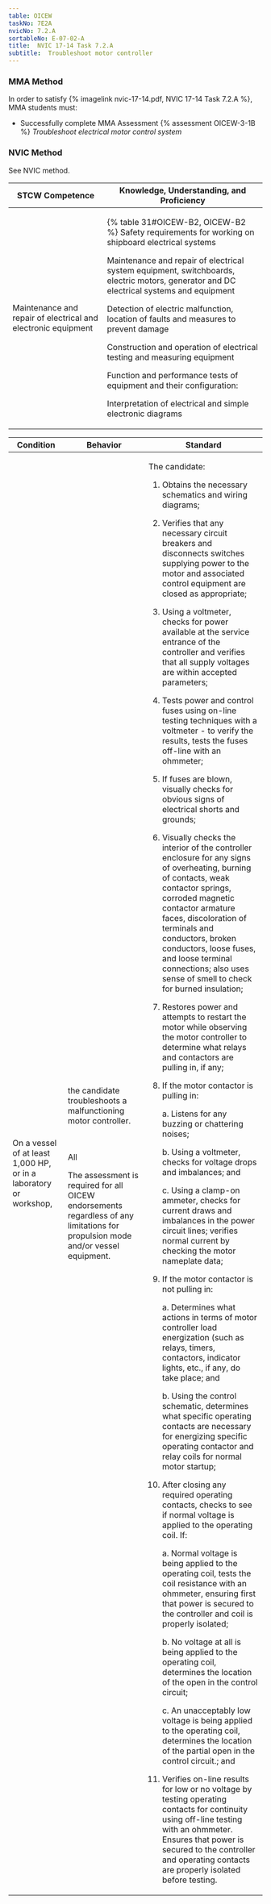 ```yaml
---
table: OICEW
taskNo: 7E2A
nvicNo: 7.2.A 
sortableNo: E-07-02-A
title:  NVIC 17-14 Task 7.2.A
subtitle:  Troubleshoot motor controller
---
```



### MMA Method

In order to satisfy  {% imagelink nvic-17-14.pdf, NVIC 17-14 Task 7.2.A %}, MMA students must:

* Successfully complete MMA Assessment {% assessment OICEW-3-1B %} *Troubleshoot electrical motor control system*


### NVIC Method

<a onclick="togglevisibility('nvic_methods')" >See NVIC method.</a>

<div id='nvic_methods' class='hide'>

<table>
<thead>
<tr>
<th class='forty'> STCW Competence </th>
<th class='sixty'> Knowledge, Understanding, and Proficiency </th>
</tr>
</thead>




<tbody>
<tr><td markdown='1'>

Maintenance and repair of electrical and electronic equipment

</td><td markdown='1'>

{% table 31#OICEW-B2, OICEW-B2 %} Safety requirements for working on shipboard electrical systems

Maintenance and repair of electrical system equipment, switchboards, electric motors, generator and DC electrical systems and equipment 

Detection of electric malfunction, location of faults and measures to prevent damage 

Construction and operation of electrical testing and measuring equipment 

Function and performance tests of equipment and their configuration: 

Interpretation of electrical and simple electronic diagrams

</td></tr>


</tbody>
</table>


<table>
<thead>
<tr><th class='twenty'>  Condition </th><th class='twenty'> Behavior </th><th  class='sixty'>Standard </th></tr>
</thead>
<tbody >



<tr><td markdown='1'>

On a vessel of at least 1,000 HP, or in a laboratory or workshop,

</td><td markdown='1'>

the candidate troubleshoots a malfunctioning motor controller.

<br>

<div class="tooltip" markdown='1'>

All

The assessment is required for all OICEW endorsements regardless of any limitations for propulsion mode and/or vessel equipment.

</div>


</td><td markdown='1'>

The candidate:

1. Obtains the necessary schematics and wiring diagrams;

2. Verifies that any necessary circuit breakers and disconnects switches supplying power to the motor and associated control equipment are closed as appropriate;

3. Using a voltmeter, checks for power available at the service entrance of the controller and verifies that all supply voltages are within accepted parameters;

4. Tests power and control fuses using on-line testing techniques with a voltmeter - to verify the results, tests the fuses off-line with an ohmmeter;

5. If fuses are blown, visually checks for obvious signs of electrical shorts and grounds;

6. Visually checks the interior of the controller enclosure for any signs of overheating, burning of contacts, weak contactor springs, corroded magnetic contactor armature faces, discoloration of terminals and conductors, broken conductors, loose fuses, and loose terminal connections; also uses sense of smell to check for burned insulation;

7. Restores power and attempts to restart the motor while observing the motor controller to determine what relays and contactors are pulling in, if any;

8. If the motor contactor is pulling in:

     a. Listens for any buzzing or chattering noises;

     b. Using a voltmeter, checks for voltage drops and imbalances; and

     c. Using a clamp-on ammeter, checks for current draws and imbalances in the power circuit lines; verifies normal current by checking the motor nameplate data;

9. If the motor contactor is not pulling in:

     a. Determines what actions in terms of motor controller load energization (such as relays, timers, contactors, indicator lights, etc., if any, do take place; and

     b. Using the control schematic, determines what specific operating contacts are necessary for energizing specific operating contactor and relay coils for normal motor startup;

10. After closing any required operating contacts, checks to see if normal voltage is applied to the operating coil. If:

     a. Normal voltage is being applied to the operating coil, tests the coil resistance with an ohmmeter, ensuring first that power is secured to the controller and coil is properly isolated;

     b. No voltage at all is being applied to the operating coil, determines the location of the open in the control circuit;

     c. An unacceptably low voltage is being applied to the operating coil, determines the location of the partial open in the control circuit.; and

11. Verifies on-line results for low or no voltage by testing operating contacts for continuity using off-line testing with an ohmmeter. Ensures that power is secured to the controller and operating contacts are properly isolated before testing.

</td></tr>
</tbody>
</table>
</div>
